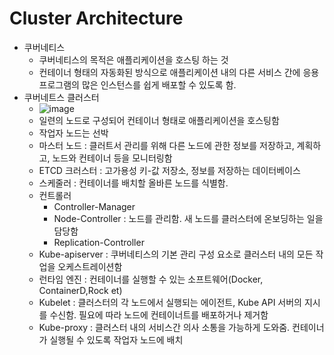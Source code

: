 # Cluster Architecture 
- 쿠버네티스 
  - 쿠버네티스의 목적은 애플리케이션을 호스팅 하는 것
  - 컨테이너 형태의 자동화된 방식으로 애플리케이션 내의 다른 서비스 간에 응용 프로그램의 많은 인스턴스를 쉽게 배포할 수 있도록 함.
- 쿠버네트스 클러스터
  - ![image](https://user-images.githubusercontent.com/47103479/210134083-9556a259-d427-43ac-8aed-b8d3c0ead379.png)
  - 일련의 노드로 구성되어 컨테이너 형태로 애플리케이션을 호스팅함 
  - 작업자 노드는 선박 
  - 마스터 노드 : 클러트서 관리를 위해 다른 노드에 관한 정보를 저장하고, 계획하고, 노드와 컨테이너 등을 모니터링함 
  - ETCD 크러스터 : 고가용성 키-값 저장소, 정보를 저장하는 데이터베이스 
  - 스케줄러 : 컨테이너를 배치할 올바른 노드를 식별함. 
  - 컨트롤러
    - Controller-Manager
    - Node-Controller : 노드를 관리함. 새 노드를 클러스터에 온보딩하는 일을 담당함 
    - Replication-Controller  
  - Kube-apiserver : 쿠버네티스의 기본 관리 구성 요소로 클러스터 내의 모든 작업을 오케스트레이션함  
  - 런타임 엔진 : 컨테이너를 실행할 수 있는 소프트웨어(Docker, ContainerD,Rock et) 
  - Kubelet : 클러스터의 각 노드에서 실행되는 에이전트, Kube API 서버의 지시를 수신함. 필요에 따라 노드에 컨테이너트를 배포하거나 제거함 
  - Kube-proxy : 클러스터 내의 서비스간 의사 소통을 가능하게 도와줌. 컨테이너가 실행될 수 있도록 작업자 노드에 배치 

